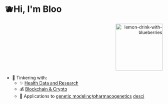 # 🫐Hi, I'm Bloo

<div align="right">
  <img src="images/lemon-blue.png" alt="lemon-drink-with-blueberries" width="150">
</div>

- 🤔 Tinkering with:
  - ✨ [Health Data and Research](https://pbs.twimg.com/media/F81BIPsakAA9hA3?format=jpg&name=900x900)
  - 💰 [Blockchain & Crypto](https://pbs.twimg.com/media/GMCn-52WIAAQY8f?format=jpg&name=medium)
  - 🧬 Applications to [genetic modeling/pharmacogenetics](https://images3.memedroid.com/images/UPLOADED367/67ef9b129140e.webp) [desci](https://img.bgstatic.com/multiLang/image/social/30896cb2d4288211dc525efc9b6de8121731715206330.jpeg)

